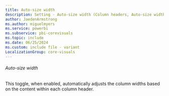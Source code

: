```yaml
---
title: Auto-size width
description: Setting - Auto-size width (Column headers, Auto-size width)
author: JaedenArmstrong
ms.author: miguelmyers
ms.service: powerbi
ms.subservice: pbi-corevisuals
ms.topic: include
ms.date: 06/25/2024
ms.custom: include file - variant
LocalizationGroup: core-visuals
---
```

###### Auto-size width

This toggle, when enabled, automatically adjusts the column widths based on the content within each column header.
